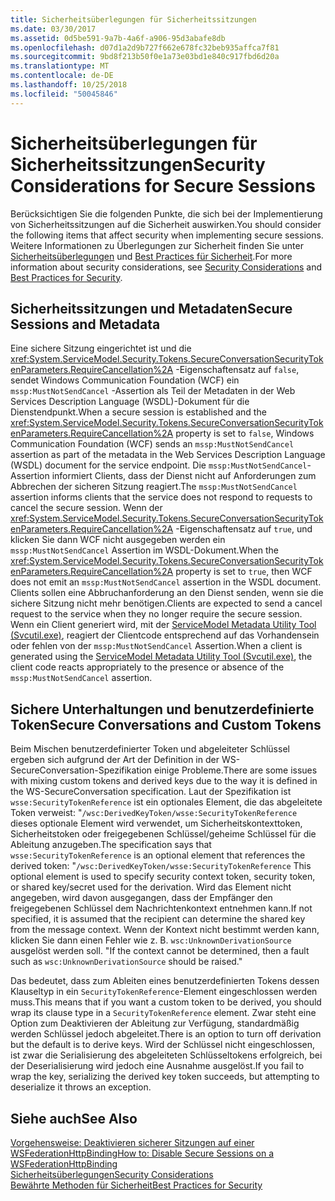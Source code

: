```yaml
---
title: Sicherheitsüberlegungen für Sicherheitssitzungen
ms.date: 03/30/2017
ms.assetid: 0d5be591-9a7b-4a6f-a906-95d3abafe8db
ms.openlocfilehash: d07d1a2d9b727f662e678fc32beb935affca7f81
ms.sourcegitcommit: 9bd8f213b50f0e1a73e03bd1e840c917fbd6d20a
ms.translationtype: MT
ms.contentlocale: de-DE
ms.lasthandoff: 10/25/2018
ms.locfileid: "50045846"
---
```

# <a name="security-considerations-for-secure-sessions"></a><span data-ttu-id="4b1e5-102">Sicherheitsüberlegungen für Sicherheitssitzungen</span><span class="sxs-lookup"><span data-stu-id="4b1e5-102">Security Considerations for Secure Sessions</span></span>
<span data-ttu-id="4b1e5-103">Berücksichtigen Sie die folgenden Punkte, die sich bei der Implementierung von Sicherheitssitzungen auf die Sicherheit auswirken.</span><span class="sxs-lookup"><span data-stu-id="4b1e5-103">You should consider the following items that affect security when implementing secure sessions.</span></span> <span data-ttu-id="4b1e5-104">Weitere Informationen zu Überlegungen zur Sicherheit finden Sie unter [Sicherheitsüberlegungen](../../../../docs/framework/wcf/feature-details/security-considerations-in-wcf.md) und [Best Practices für Sicherheit](../../../../docs/framework/wcf/feature-details/best-practices-for-security-in-wcf.md).</span><span class="sxs-lookup"><span data-stu-id="4b1e5-104">For more information about security considerations, see [Security Considerations](../../../../docs/framework/wcf/feature-details/security-considerations-in-wcf.md) and [Best Practices for Security](../../../../docs/framework/wcf/feature-details/best-practices-for-security-in-wcf.md).</span></span>  
  
## <a name="secure-sessions-and-metadata"></a><span data-ttu-id="4b1e5-105">Sicherheitssitzungen und Metadaten</span><span class="sxs-lookup"><span data-stu-id="4b1e5-105">Secure Sessions and Metadata</span></span>  
 <span data-ttu-id="4b1e5-106">Eine sichere Sitzung eingerichtet ist und die <xref:System.ServiceModel.Security.Tokens.SecureConversationSecurityTokenParameters.RequireCancellation%2A> -Eigenschaftensatz auf `false`, sendet Windows Communication Foundation (WCF) ein `mssp:MustNotSendCancel` -Assertion als Teil der Metadaten in der Web Services Description Language (WSDL)-Dokument für die Dienstendpunkt.</span><span class="sxs-lookup"><span data-stu-id="4b1e5-106">When a secure session is established and the <xref:System.ServiceModel.Security.Tokens.SecureConversationSecurityTokenParameters.RequireCancellation%2A> property is set to `false`, Windows Communication Foundation (WCF) sends an `mssp:MustNotSendCancel` assertion as part of the metadata in the Web Services Description Language (WSDL) document for the service endpoint.</span></span> <span data-ttu-id="4b1e5-107">Die `mssp:MustNotSendCancel`-Assertion informiert Clients, dass der Dienst nicht auf Anforderungen zum Abbrechen der sicheren Sitzung reagiert.</span><span class="sxs-lookup"><span data-stu-id="4b1e5-107">The `mssp:MustNotSendCancel` assertion informs clients that the service does not respond to requests to cancel the secure session.</span></span> <span data-ttu-id="4b1e5-108">Wenn der <xref:System.ServiceModel.Security.Tokens.SecureConversationSecurityTokenParameters.RequireCancellation%2A> -Eigenschaftensatz auf `true`, und klicken Sie dann WCF nicht ausgegeben werden ein `mssp:MustNotSendCancel` Assertion im WSDL-Dokument.</span><span class="sxs-lookup"><span data-stu-id="4b1e5-108">When the <xref:System.ServiceModel.Security.Tokens.SecureConversationSecurityTokenParameters.RequireCancellation%2A> property is set to `true`, then WCF does not emit an `mssp:MustNotSendCancel` assertion in the WSDL document.</span></span> <span data-ttu-id="4b1e5-109">Clients sollen eine Abbruchanforderung an den Dienst senden, wenn sie die sichere Sitzung nicht mehr benötigen.</span><span class="sxs-lookup"><span data-stu-id="4b1e5-109">Clients are expected to send a cancel request to the service when they no longer require the secure session.</span></span> <span data-ttu-id="4b1e5-110">Wenn ein Client generiert wird, mit der [ServiceModel Metadata Utility Tool (Svcutil.exe)](../../../../docs/framework/wcf/servicemodel-metadata-utility-tool-svcutil-exe.md), reagiert der Clientcode entsprechend auf das Vorhandensein oder fehlen von der `mssp:MustNotSendCancel` Assertion.</span><span class="sxs-lookup"><span data-stu-id="4b1e5-110">When a client is generated using the [ServiceModel Metadata Utility Tool (Svcutil.exe)](../../../../docs/framework/wcf/servicemodel-metadata-utility-tool-svcutil-exe.md), the client code reacts appropriately to the presence or absence of the `mssp:MustNotSendCancel` assertion.</span></span>  
  
## <a name="secure-conversations-and-custom-tokens"></a><span data-ttu-id="4b1e5-111">Sichere Unterhaltungen und benutzerdefinierte Token</span><span class="sxs-lookup"><span data-stu-id="4b1e5-111">Secure Conversations and Custom Tokens</span></span>  
 <span data-ttu-id="4b1e5-112">Beim Mischen benutzerdefinierter Token und abgeleiteter Schlüssel ergeben sich aufgrund der Art der Definition in der WS-SecureConversation-Spezifikation einige Probleme.</span><span class="sxs-lookup"><span data-stu-id="4b1e5-112">There are some issues with mixing custom tokens and derived keys due to the way it is defined in the WS-SecureConversation specification.</span></span> <span data-ttu-id="4b1e5-113">Laut der Spezifikation ist `wsse:SecurityTokenReference` ist ein optionales Element, die das abgeleitete Token verweist: "`/wsc:DerivedKeyToken/wsse:SecurityTokenReference` dieses optionale Element wird verwendet, um Sicherheitskontexttoken, Sicherheitstoken oder freigegebenen Schlüssel/geheime Schlüssel für die Ableitung anzugeben.</span><span class="sxs-lookup"><span data-stu-id="4b1e5-113">The specification says that `wsse:SecurityTokenReference` is an optional element that references the derived token: "`/wsc:DerivedKeyToken/wsse:SecurityTokenReference` This optional element is used to specify security context token, security token, or shared key/secret used for the derivation.</span></span> <span data-ttu-id="4b1e5-114">Wird das Element nicht angegeben, wird davon ausgegangen, dass der Empfänger den freigegebenen Schlüssel dem Nachrichtenkontext entnehmen kann.</span><span class="sxs-lookup"><span data-stu-id="4b1e5-114">If not specified, it is assumed that the recipient can determine the shared key from the message context.</span></span> <span data-ttu-id="4b1e5-115">Wenn der Kontext nicht bestimmt werden kann, klicken Sie dann einen Fehler wie z. B. `wsc:UnknownDerivationSource` ausgelöst werden soll. "</span><span class="sxs-lookup"><span data-stu-id="4b1e5-115">If the context cannot be determined, then a fault such as `wsc:UnknownDerivationSource` should be raised."</span></span>  
  
 <span data-ttu-id="4b1e5-116">Das bedeutet, dass zum Ableiten eines benutzerdefinierten Tokens dessen Klauseltyp in ein `SecurityTokenReference`-Element eingeschlossen werden muss.</span><span class="sxs-lookup"><span data-stu-id="4b1e5-116">This means that if you want a custom token to be derived, you should wrap its clause type in a `SecurityTokenReference` element.</span></span> <span data-ttu-id="4b1e5-117">Zwar steht eine Option zum Deaktivieren der Ableitung zur Verfügung, standardmäßig werden Schlüssel jedoch abgeleitet.</span><span class="sxs-lookup"><span data-stu-id="4b1e5-117">There is an option to turn off derivation but the default is to derive keys.</span></span> <span data-ttu-id="4b1e5-118">Wird der Schlüssel nicht eingeschlossen, ist zwar die Serialisierung des abgeleiteten Schlüsseltokens erfolgreich, bei der Deserialisierung wird jedoch eine Ausnahme ausgelöst.</span><span class="sxs-lookup"><span data-stu-id="4b1e5-118">If you fail to wrap the key, serializing the derived key token succeeds, but attempting to deserialize it throws an exception.</span></span>  
  
## <a name="see-also"></a><span data-ttu-id="4b1e5-119">Siehe auch</span><span class="sxs-lookup"><span data-stu-id="4b1e5-119">See Also</span></span>  
 [<span data-ttu-id="4b1e5-120">Vorgehensweise: Deaktivieren sicherer Sitzungen auf einer WSFederationHttpBinding</span><span class="sxs-lookup"><span data-stu-id="4b1e5-120">How to: Disable Secure Sessions on a WSFederationHttpBinding</span></span>](../../../../docs/framework/wcf/feature-details/how-to-disable-secure-sessions-on-a-wsfederationhttpbinding.md)  
 [<span data-ttu-id="4b1e5-121">Sicherheitsüberlegungen</span><span class="sxs-lookup"><span data-stu-id="4b1e5-121">Security Considerations</span></span>](../../../../docs/framework/wcf/feature-details/security-considerations-in-wcf.md)  
 [<span data-ttu-id="4b1e5-122">Bewährte Methoden für Sicherheit</span><span class="sxs-lookup"><span data-stu-id="4b1e5-122">Best Practices for Security</span></span>](../../../../docs/framework/wcf/feature-details/best-practices-for-security-in-wcf.md)
